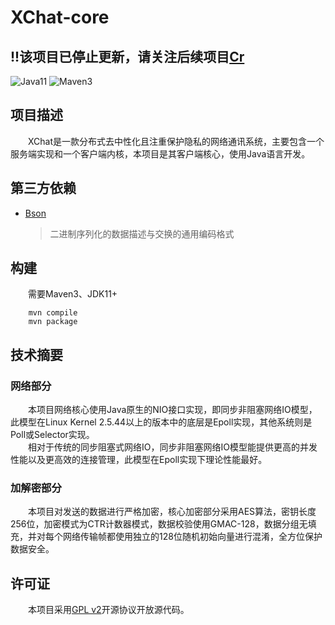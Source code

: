 # XChat-core

## !!该项目已停止更新，请关注后续项目[Cr](https://github.com/ShouChenICU/Cr)

![Java11](https://img.shields.io/badge/Java-11-red)
![Maven3](https://img.shields.io/badge/MAVEN-3-blue)

## 项目描述

&emsp;&emsp;XChat是一款分布式去中性化且注重保护隐私的网络通讯系统，主要包含一个服务端实现和一个客户端内核，本项目是其客户端核心，使用Java语言开发。

## 第三方依赖

- [Bson](https://bsonspec.org/)
    > 二进制序列化的数据描述与交换的通用编码格式

## 构建

&emsp;&emsp;需要Maven3、JDK11+

```
    mvn compile
    mvn package
```

## 技术摘要

### 网络部分

&emsp;&emsp;本项目网络核心使用Java原生的NIO接口实现，即同步非阻塞网络IO模型，此模型在Linux Kernel 2.5.44以上的版本中的底层是Epoll实现，其他系统则是Poll或Selector实现。  
&emsp;&emsp;相对于传统的同步阻塞式网络IO，同步非阻塞网络IO模型能提供更高的并发性能以及更高效的连接管理，此模型在Epoll实现下理论性能最好。

### 加解密部分

&emsp;&emsp;本项目对发送的数据进行严格加密，核心加密部分采用AES算法，密钥长度256位，加密模式为CTR计数器模式，数据校验使用GMAC-128，数据分组无填充，并对每个网络传输帧都使用独立的128位随机初始向量进行混淆，全方位保护数据安全。

## 许可证

&emsp;&emsp;本项目采用[GPL v2](https://www.gnu.org/licenses/old-licenses/gpl-2.0.txt)开源协议开放源代码。
